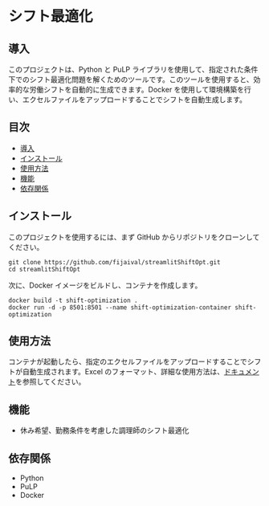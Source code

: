 # シフト最適化

## 導入

このプロジェクトは、Python と PuLP ライブラリを使用して、指定された条件下でのシフト最適化問題を解くためのツールです。このツールを使用すると、効率的な労働シフトを自動的に生成できます。Docker を使用して環境構築を行い、エクセルファイルをアップロードすることでシフトを自動生成します。

## 目次

- [導入](#導入)
- [インストール](#インストール)
- [使用方法](#使用方法)
- [機能](#機能)
- [依存関係](#依存関係)

## インストール

このプロジェクトを使用するには、まず GitHub からリポジトリをクローンしてください。

```
git clone https://github.com/fijaival/streamlitShiftOpt.git
cd streamlitShiftOpt
```

次に、Docker イメージをビルドし、コンテナを作成します。

```
docker build -t shift-optimization .
docker run -d -p 8501:8501 --name shift-optimization-container shift-optimization
```

## 使用方法

コンテナが起動したら、指定のエクセルファイルをアップロードすることでシフトが自動生成されます。Excel のフォーマット、詳細な使用方法は、[ドキュメント](https://docs.google.com/document/d/1vocseYnQFl_5dQGwur9ExYMgxWMBxQPYyg28EMbcf6E/edit#heading=h.z3pinjp9be6p)を参照してください。

## 機能

- 休み希望、勤務条件を考慮した調理師のシフト最適化

## 依存関係

- Python
- PuLP
- Docker
